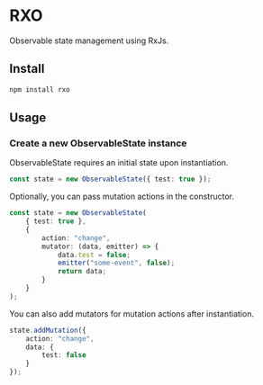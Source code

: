 # RXO

Observable state management using RxJs.

## Install

```bash
npm install rxo
```

## Usage

### Create a new ObservableState instance

ObservableState requires an initial state upon instantiation.

```typescript
const state = new ObservableState({ test: true });
```

Optionally, you can pass mutation actions in the constructor.

```typescript
const state = new ObservableState(
    { test: true },
    {
        action: "change",
        mutator: (data, emitter) => {
            data.test = false;
            emitter("some-event", false);
            return data;
        }
    }
);
```

You can also add mutators for mutation actions after instantiation.

```typescript
state.addMutation({
    action: "change",
    data: {
        test: false
    }
});
```

